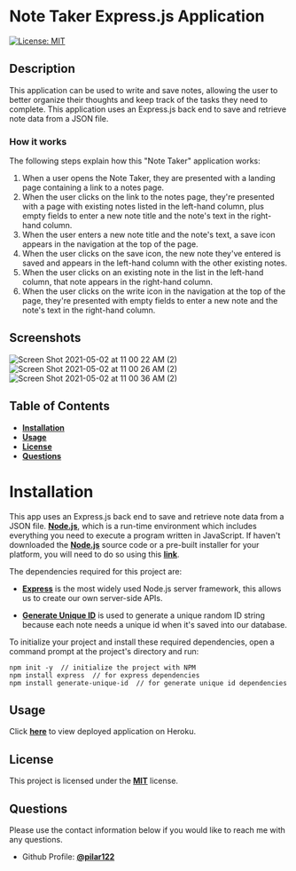 # Note Taker Express.js Application

[![License: MIT](https://img.shields.io/badge/License-MIT-yellow.svg)](https://opensource.org/licenses/MIT)

## Description

This application can be used to write and save notes, allowing the user to better organize their thoughts and keep track of the tasks they need to complete. This application uses an Express.js back end to save and retrieve note data from a JSON file.

### How it works

The following steps explain how this "Note Taker" application works:

1. When a user opens the Note Taker, they are presented with a landing page containing a link to a notes page.
2. When the user clicks on the link to the notes page, they're presented with a page with existing notes listed in the left-hand column, plus empty fields to enter a new note title and the note's text in the right-hand column.
3. When the user enters a new note title and the note's text, a save icon appears in the navigation at the top of the page.
4. When the user clicks on the save icon, the new note they've entered is saved and appears in the left-hand column with the other existing notes.
5. When the user clicks on an existing note in the list in the left-hand column, that note appears in the right-hand column.
6. When the user clicks on the write icon in the navigation at the top of the page, they're presented with empty fields to enter a new note and the note's text in the right-hand column.

## Screenshots

![Screen Shot 2021-05-02 at 11 00 22 AM (2)](https://user-images.githubusercontent.com/71223784/116821115-cdd77d00-ab35-11eb-8d63-7fe09b047355.png)
![Screen Shot 2021-05-02 at 11 00 26 AM (2)](https://user-images.githubusercontent.com/71223784/116821116-ce701380-ab35-11eb-8a19-68b2a6d77797.png)
![Screen Shot 2021-05-02 at 11 00 36 AM (2)](https://user-images.githubusercontent.com/71223784/116821117-cf08aa00-ab35-11eb-9e96-7ae8faa97bf8.png)


## Table of Contents

- [**Installation**](#installation)
- [**Usage**](#usage)
- [**License**](#license)
- [**Questions**](#questions)

# Installation

This app uses an Express.js back end to save and retrieve note data from a JSON file. [**Node.js**](https://nodejs.org/en/download/), which is a run-time environment which includes everything you need to execute a program written in JavaScript. If haven't downloaded the [**Node.js**](https://nodejs.org/en/download/) source code or a pre-built installer for your platform, you will need to do so using this [**link**](https://nodejs.org/en/download/).

The dependencies required for this project are:

- [**Express**](https://expressjs.com/) is the most widely used Node.js server framework, this allows us to create our own server-side APIs.

- [**Generate Unique ID**](https://www.npmjs.com/package/generate-unique-id) is used to generate a unique random ID string because each note needs a unique id when it's saved into our database.

To initialize your project and install these required dependencies, open a command prompt at the project's directory and run:

```
npm init -y  // initialize the project with NPM
npm install express  // for express dependencies
npm install generate-unique-id  // for generate unique id dependencies
```

## Usage

Click [**here**](https://note-taker-express-application.herokuapp.com) to view deployed application on Heroku.

## License

This project is licensed under the [**MIT**](https://opensource.org/licenses/MIT) license.

## Questions

Please use the contact information below if you would like to reach me with any questions.

- Github Profile: [**@pilar122**](https://github.com/pilar122)

